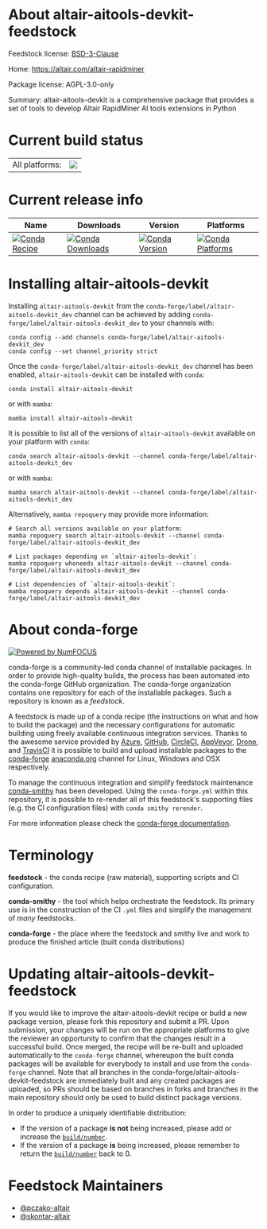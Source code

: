 About altair-aitools-devkit-feedstock
=====================================

Feedstock license: [BSD-3-Clause](https://github.com/conda-forge/altair-aitools-devkit-feedstock/blob/main/LICENSE.txt)

Home: https://altair.com/altair-rapidminer

Package license: AGPL-3.0-only

Summary: altair-aitools-devkit is a comprehensive package that provides a set of tools to develop Altair RapidMiner AI tools extensions in Python

Current build status
====================


<table><tr><td>All platforms:</td>
    <td>
      <a href="https://dev.azure.com/conda-forge/feedstock-builds/_build/latest?definitionId=23695&branchName=main">
        <img src="https://dev.azure.com/conda-forge/feedstock-builds/_apis/build/status/altair-aitools-devkit-feedstock?branchName=main">
      </a>
    </td>
  </tr>
</table>

Current release info
====================

| Name | Downloads | Version | Platforms |
| --- | --- | --- | --- |
| [![Conda Recipe](https://img.shields.io/badge/recipe-altair--aitools--devkit-green.svg)](https://anaconda.org/conda-forge/altair-aitools-devkit) | [![Conda Downloads](https://img.shields.io/conda/dn/conda-forge/altair-aitools-devkit.svg)](https://anaconda.org/conda-forge/altair-aitools-devkit) | [![Conda Version](https://img.shields.io/conda/vn/conda-forge/altair-aitools-devkit.svg)](https://anaconda.org/conda-forge/altair-aitools-devkit) | [![Conda Platforms](https://img.shields.io/conda/pn/conda-forge/altair-aitools-devkit.svg)](https://anaconda.org/conda-forge/altair-aitools-devkit) |

Installing altair-aitools-devkit
================================

Installing `altair-aitools-devkit` from the `conda-forge/label/altair-aitools-devkit_dev` channel can be achieved by adding `conda-forge/label/altair-aitools-devkit_dev` to your channels with:

```
conda config --add channels conda-forge/label/altair-aitools-devkit_dev
conda config --set channel_priority strict
```

Once the `conda-forge/label/altair-aitools-devkit_dev` channel has been enabled, `altair-aitools-devkit` can be installed with `conda`:

```
conda install altair-aitools-devkit
```

or with `mamba`:

```
mamba install altair-aitools-devkit
```

It is possible to list all of the versions of `altair-aitools-devkit` available on your platform with `conda`:

```
conda search altair-aitools-devkit --channel conda-forge/label/altair-aitools-devkit_dev
```

or with `mamba`:

```
mamba search altair-aitools-devkit --channel conda-forge/label/altair-aitools-devkit_dev
```

Alternatively, `mamba repoquery` may provide more information:

```
# Search all versions available on your platform:
mamba repoquery search altair-aitools-devkit --channel conda-forge/label/altair-aitools-devkit_dev

# List packages depending on `altair-aitools-devkit`:
mamba repoquery whoneeds altair-aitools-devkit --channel conda-forge/label/altair-aitools-devkit_dev

# List dependencies of `altair-aitools-devkit`:
mamba repoquery depends altair-aitools-devkit --channel conda-forge/label/altair-aitools-devkit_dev
```


About conda-forge
=================

[![Powered by
NumFOCUS](https://img.shields.io/badge/powered%20by-NumFOCUS-orange.svg?style=flat&colorA=E1523D&colorB=007D8A)](https://numfocus.org)

conda-forge is a community-led conda channel of installable packages.
In order to provide high-quality builds, the process has been automated into the
conda-forge GitHub organization. The conda-forge organization contains one repository
for each of the installable packages. Such a repository is known as a *feedstock*.

A feedstock is made up of a conda recipe (the instructions on what and how to build
the package) and the necessary configurations for automatic building using freely
available continuous integration services. Thanks to the awesome service provided by
[Azure](https://azure.microsoft.com/en-us/services/devops/), [GitHub](https://github.com/),
[CircleCI](https://circleci.com/), [AppVeyor](https://www.appveyor.com/),
[Drone](https://cloud.drone.io/welcome), and [TravisCI](https://travis-ci.com/)
it is possible to build and upload installable packages to the
[conda-forge](https://anaconda.org/conda-forge) [anaconda.org](https://anaconda.org/)
channel for Linux, Windows and OSX respectively.

To manage the continuous integration and simplify feedstock maintenance
[conda-smithy](https://github.com/conda-forge/conda-smithy) has been developed.
Using the ``conda-forge.yml`` within this repository, it is possible to re-render all of
this feedstock's supporting files (e.g. the CI configuration files) with ``conda smithy rerender``.

For more information please check the [conda-forge documentation](https://conda-forge.org/docs/).

Terminology
===========

**feedstock** - the conda recipe (raw material), supporting scripts and CI configuration.

**conda-smithy** - the tool which helps orchestrate the feedstock.
                   Its primary use is in the construction of the CI ``.yml`` files
                   and simplify the management of *many* feedstocks.

**conda-forge** - the place where the feedstock and smithy live and work to
                  produce the finished article (built conda distributions)


Updating altair-aitools-devkit-feedstock
========================================

If you would like to improve the altair-aitools-devkit recipe or build a new
package version, please fork this repository and submit a PR. Upon submission,
your changes will be run on the appropriate platforms to give the reviewer an
opportunity to confirm that the changes result in a successful build. Once
merged, the recipe will be re-built and uploaded automatically to the
`conda-forge` channel, whereupon the built conda packages will be available for
everybody to install and use from the `conda-forge` channel.
Note that all branches in the conda-forge/altair-aitools-devkit-feedstock are
immediately built and any created packages are uploaded, so PRs should be based
on branches in forks and branches in the main repository should only be used to
build distinct package versions.

In order to produce a uniquely identifiable distribution:
 * If the version of a package **is not** being increased, please add or increase
   the [``build/number``](https://docs.conda.io/projects/conda-build/en/latest/resources/define-metadata.html#build-number-and-string).
 * If the version of a package **is** being increased, please remember to return
   the [``build/number``](https://docs.conda.io/projects/conda-build/en/latest/resources/define-metadata.html#build-number-and-string)
   back to 0.

Feedstock Maintainers
=====================

* [@pczako-altair](https://github.com/pczako-altair/)
* [@skontar-altair](https://github.com/skontar-altair/)

